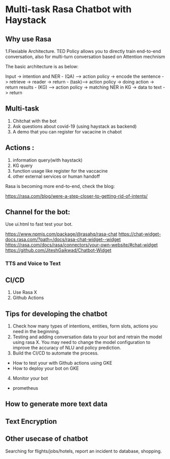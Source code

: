 # Multi-task Rasa Chatbot with Haystack

## Why use Rasa

1.Flexiable Architecture. TED Policy allows you to directly train end-to-end conversation, also for multi-turn conversation based on Attention mechnism

The basic architecture is as below:

Input -> intention and NER - (QA)  --> action policy -> encode the sentence -> retrieve -> reader -> return 
                           - (task)--> action policy -> doing action -> return results
                           - (KG)  --> action policy -> matching NER in KG -> data to text -> return

## Multi-task
1. Chitchat with the bot
2. Ask questions about covid-19 (using haystack as backend)
3. A demo that you can register for vacacine in chabot

## Actions :
1. information query(with haystack)
2. KG query
3. function usage like register for the vaccacine
4. other external services or human handoff

Rasa is becoming more end-to-end, check the blog:
 
https://rasa.com/blog/were-a-step-closer-to-getting-rid-of-intents/


## Channel for the bot:

Use ui.html to fast test your bot.

https://www.npmjs.com/package/@rasahq/rasa-chat
https://chat-widget-docs.rasa.com/?path=/docs/rasa-chat-widget--widget
https://rasa.com/docs/rasa/connectors/your-own-website/#chat-widget
https://github.com/JiteshGaikwad/Chatbot-Widget

### TTS and Voice to Text

## CI/CD

1. Use Rasa X
2. Github Actions

## Tips for developing the chatbot
1. Check how many types of intentions, entities, form slots, actions you need in the beginning.
2. Testing and adding conversation data to your bot and retrain the model using rasa X. You may need to change the model configuration to improve the accuracy of NLU and policy prediction.
3. Build the CI/CD to automate the process.
- How to test your with Github actions using GKE
- How to deploy your bot on GKE

4. Monitor your bot
- prometheus 

## How to generate more text data

## Text Encryption

## Other usecase of chatbot

Searching for flights/jobs/hotels, report an incident to database, shopping.


 
